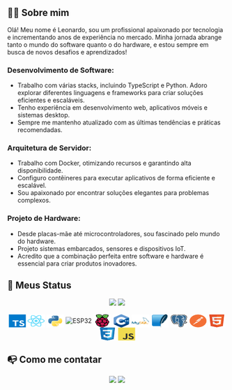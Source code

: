 <div align="left">
  
## 👨‍🎓 Sobre mim
Olá! Meu nome é Leonardo, sou um profissional apaixonado por tecnologia e incrementando anos de experiência no mercado. Minha jornada abrange tanto o mundo do software quanto o do hardware, e estou sempre em busca de novos desafios e aprendizados!

### Desenvolvimento de Software:

- Trabalho com várias stacks, incluindo TypeScript e Python. Adoro explorar diferentes linguagens e frameworks para criar soluções eficientes e escaláveis.
- Tenho experiência em desenvolvimento web, aplicativos móveis e sistemas desktop.
- Sempre me mantenho atualizado com as últimas tendências e práticas recomendadas.

### Arquitetura de Servidor:

- Trabalho com Docker, otimizando recursos e garantindo alta disponibilidade.
- Configuro contêineres para executar aplicativos de forma eficiente e escalável.
- Sou apaixonado por encontrar soluções elegantes para problemas complexos.

### Projeto de Hardware:

- Desde placas-mãe até microcontroladores, sou fascinado pelo mundo do hardware.
- Projeto sistemas embarcados, sensores e dispositivos IoT.
- Acredito que a combinação perfeita entre software e hardware é essencial para criar produtos inovadores.
</div>

## 🚀 Meus Status

<div align="center">
  <img height="150em" src="https://github-readme-stats.vercel.app/api?username=llleovianna&theme=dark&show_icons=true&hide_border=true&count_private=true"/>
  <img height="150em" src="https://github-readme-stats.vercel.app/api/top-langs/?username=llleovianna&theme=dark&show_icons=true&hide_border=true&layout=compact"/>
</div>
  <div style="display: inline_block" align="center"><br>
  <img align="center" alt="TypeScript" height="30" width="40" src="https://raw.githubusercontent.com/devicons/devicon/master/icons/typescript/typescript-original.svg">
  <img align="center" alt="React" height="30" width="40" src="https://raw.githubusercontent.com/devicons/devicon/master/icons/react/react-original.svg">
  <img align="center" alt="Python" height="30" width="40" src="https://raw.githubusercontent.com/devicons/devicon/master/icons/python/python-original.svg">
  <img align="center" alt="ESP32" height="30" width="40" src="https://raw.githubusercontent.com/devicons/devicon/develop/icons/esp32/esp32-original.svg">
  <img align="center" alt="Raspberry Pi" height="30" width="40" src="https://raw.githubusercontent.com/devicons/devicon/master/icons/raspberrypi/raspberrypi-original.svg">
  <img align="center" alt="C++" height="30" width="40" src="https://raw.githubusercontent.com/devicons/devicon/master/icons/cplusplus/cplusplus-original.svg">
  <img align="center" alt="MySQL" height="30" width="40" src="https://raw.githubusercontent.com/devicons/devicon/master/icons/mysql/mysql-original-wordmark.svg">
  <img align="center" alt="SQLite" height="30" width="40" src="https://raw.githubusercontent.com/devicons/devicon/master/icons/sqlite/sqlite-original.svg">
  <img align="center" alt="PostgreSQL" height="30" width="40" src="https://raw.githubusercontent.com/devicons/devicon/master/icons/postgresql/postgresql-original.svg">
  <img align="center" alt="API Rest" height="30" width="40" src="https://raw.githubusercontent.com/devicons/devicon/master/icons/postman/postman-original.svg">
  <img align="center" alt="HTML5" height="30" width="40" src="https://raw.githubusercontent.com/devicons/devicon/master/icons/html5/html5-original.svg">
  <img align="center" alt="CSS3" height="30" width="40" src="https://raw.githubusercontent.com/devicons/devicon/master/icons/css3/css3-original.svg">
  <img align="center" alt="JavaScript" height="30" width="40" src="https://raw.githubusercontent.com/devicons/devicon/master/icons/javascript/javascript-original.svg">
</div>

## 📭 Como me contatar

  <p></p>
  <div align="center"> 
  <a href="https://www.linkedin.com/in/lleovianna/"><img src="https://img.shields.io/badge/-LinkedIn-%230077B5?style=for-the-badge&logo=linkedin&logoColor=white"></a> 
  <a href="https://www.instagram.com/lleovianna/"><img src="https://img.shields.io/badge/-Instagram-%23E4405F?style=for-the-badge&logo=instagram&logoColor=white"></a> 
</div>
